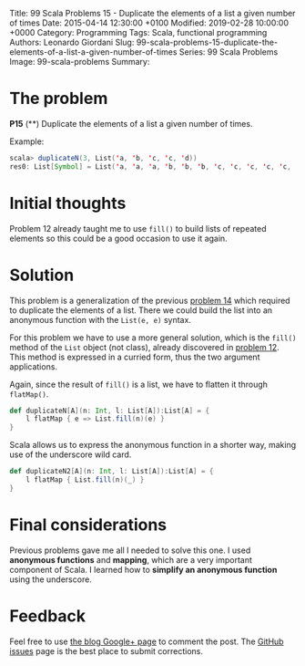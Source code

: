 Title: 99 Scala Problems 15 - Duplicate the elements of a list a given number of times
Date: 2015-04-14 12:30:00 +0100
Modified: 2019-02-28 10:00:00 +0000
Category: Programming
Tags: Scala, functional programming
Authors: Leonardo Giordani
Slug: 99-scala-problems-15-duplicate-the-elements-of-a-list-a-given-number-of-times
Series: 99 Scala Problems
Image: 99-scala-problems
Summary: 

# The problem

**P15** (**) Duplicate the elements of a list a given number of times.

Example:

``` scala
scala> duplicateN(3, List('a, 'b, 'c, 'c, 'd))
res0: List[Symbol] = List('a, 'a, 'a, 'b, 'b, 'b, 'c, 'c, 'c, 'c, 'c, 'c, 'd, 'd, 'd)
```

# Initial thoughts

Problem 12 already taught me to use `fill()` to build lists of repeated elements so this could be a good occasion to use it again.

# Solution

This problem is a generalization of the previous [problem 14]({filename}99-scala-problems-14-duplicate-the-elements-of-a-list.markdown) which required to duplicate the elements of a list. There we could build the list into an anonymous function with the `List(e, e)` syntax.

For this problem we have to use a more general solution, which is the `fill()` method of the `List` object (not class), already discovered in [problem 12]({filename}99-scala-problems-12-decode-a-run-length-encoded-list.markdown). This method is expressed in a curried form, thus the two argument applications.

Again, since the result of `fill()` is a list, we have to flatten it through `flatMap()`.

``` scala
def duplicateN[A](n: Int, l: List[A]):List[A] = {
    l flatMap { e => List.fill(n)(e) }
}
```

Scala allows us to express the anonymous function in a shorter way, making use of the underscore wild card.

``` scala
def duplicateN2[A](n: Int, l: List[A]):List[A] = {
    l flatMap { List.fill(n)(_) }
}
```

# Final considerations

Previous problems gave me all I needed to solve this one. I used **anonymous functions** and **mapping**, which are a very important component of Scala. I learned how to **simplify an anonymous function** using the underscore.

# Feedback

Feel free to use [the blog Google+ page](https://plus.google.com/u/0/111444750762335924049) to comment the post. The [GitHub issues](https://github.com/TheDigitalCatOnline/thedigitalcatonline.github.com/issues) page is the best place to submit corrections.
